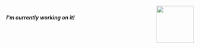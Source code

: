<br clear="both">

<img align="right" height="100" src="https://i.imgflip.com/8t7mmk.gif"  />

###

<h5 align="left">I'm currently working on it!</h5>
